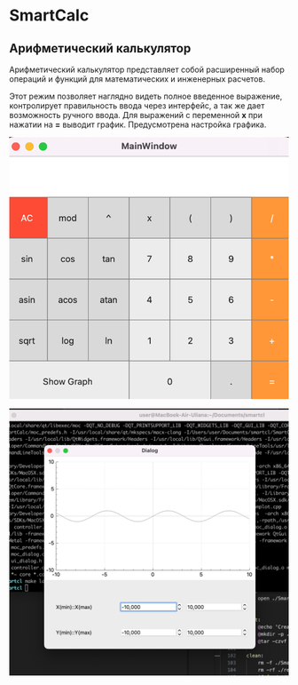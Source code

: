 # SmartCalc

## Арифметический калькулятор

Арифметический калькулятор представляет собой расширенный набор операций и функций для математических и инженерных расчетов. 

Этот режим позволяет наглядно видеть полное введенное выражение, контролирует правильность ввода через интерфейс, а так же дает возможность ручного ввода.  Для выражений с переменной **х** при нажатии на ********=******** выводит график. Предусмотрена настройка графика.

![1.png](pictures/1.png)

![2.png](pictures/2.png)
